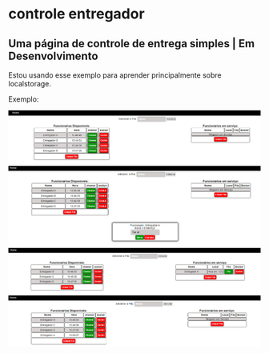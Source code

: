 # <h1>controle entregador</h1>
<h2>Uma página de controle de entrega simples | Em Desenvolvimento</h2>
<p>Estou usando esse exemplo para aprender principalmente sobre localstorage.</p>
<p>Exemplo:</p>
<img src="https://github.com/raphaelz3/controle_entregador/blob/main/img/Controle_entregador.png">
<img src="https://github.com/raphaelz3/controle_entregador/blob/main/img/Controle_entregador2.png">
<img src="https://github.com/raphaelz3/controle_entregador/blob/main/img/Controle_entregador3.png">
<img src="https://github.com/raphaelz3/controle_entregador/blob/main/img/Controle_entregador4.png">
